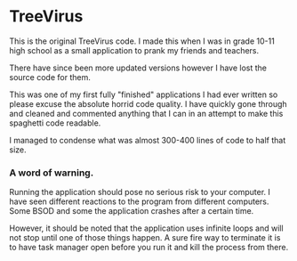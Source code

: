 # TreeVirus
This is the original TreeVirus code.
I made this when I was in grade 10-11 high school as a small
application to prank my friends and teachers.

There have since been more updated versions however I have lost
the source code for them.

This was one of my first fully "finished" applications I had
ever written so please excuse the absolute horrid code quality.
I have quickly gone through and cleaned and commented anything
that I can in an attempt to make this spaghetti code readable.

I managed to condense what was almost 300-400 lines of code to half 
that size.

### A word of warning.
Running the application should pose no serious risk to your computer.
I have seen different reactions to the program from different computers.
Some BSOD and some the application crashes after a certain time.

However, it should be noted that the application uses infinite loops
and will not stop until one of those things happen. A sure fire way
to terminate it is to have task manager open before you run it and
kill the process from there.
